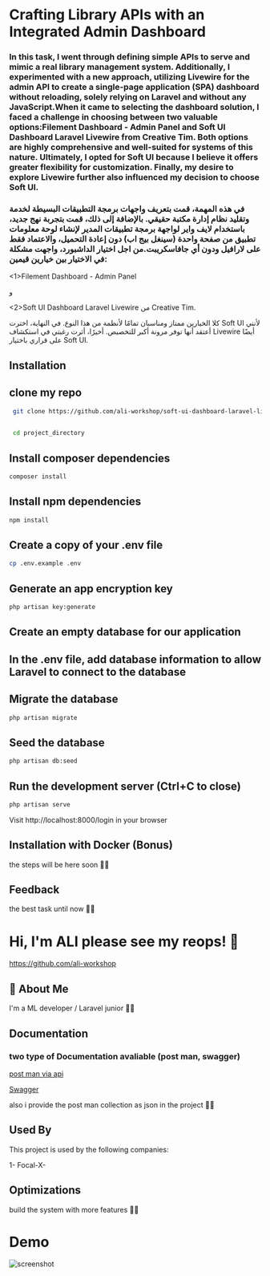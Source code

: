 # Crafting Library APIs with an Integrated Admin Dashboard
### In this task, I went through defining simple APIs to serve and mimic a real library management system. Additionally, I experimented with a new approach, utilizing Livewire for the admin API to create a single-page application (SPA) dashboard without reloading, solely relying on Laravel and without any JavaScript.When it came to selecting the dashboard solution, I faced a challenge in choosing between two valuable options:Filement Dashboard - Admin Panel and Soft UI Dashboard Laravel Livewire from Creative Tim. Both options are highly comprehensive and well-suited for systems of this nature. Ultimately, I opted for Soft UI because I believe it offers greater flexibility for customization. Finally, my desire to explore Livewire further also influenced my decision to choose Soft UI.

### في هذه المهمة، قمت بتعريف واجهات برمجة التطبيقات البسيطة لخدمة وتقليد نظام إدارة مكتبة حقيقي. بالإضافة إلى ذلك، قمت بتجربة نهج جديد، باستخدام لايف واير لواجهة برمجة تطبيقات المدير لإنشاء لوحة معلومات تطبيق من صفحة واحدة (سينغل بيج اب) دون إعادة التحميل، والاعتماد فقط على لارافيل ودون أي جافاسكريبت.من اجل اختيار الداشبورد، واجهت مشكلة  في الاختيار بين خيارين قيمين: 
<1>Filement Dashboard - Admin Panel

 
 و

<2>Soft UI Dashboard Laravel Livewire من Creative Tim. 

كلا الخيارين ممتاز  ومناسبان تمامًا لأنظمة من هذا النوع. في النهاية، اخترت Soft UI لأنني أعتقد أنها توفر مرونة أكبر للتخصيص. أخيرًا، أثرت رغبتي في استكشاف Livewire أيضًا على قراري باختيار Soft UI.
## Installation

## clone my repo

```bash
 git clone https://github.com/ali-workshop/soft-ui-dashboard-laravel-livewire-master.git
 

 cd project_directory
```


## Install composer dependencies

```bash
composer install

```
    
 
## Install npm dependencies

```bash
npm install

```   


## Create a copy of your .env file

```bash
cp .env.example .env

```  



## Generate an app encryption key

```bash
php artisan key:generate

```  


## Create an empty database for our application

## In the .env file, add database information to allow Laravel to connect to the database

## Migrate the database

```bash
php artisan migrate

```  


## Seed the database

```bash
php artisan db:seed

``` 


## Run the development server (Ctrl+C to close)

```bash
php artisan serve

``` 
Visit http://localhost:8000/login in your browser

## Installation with Docker (Bonus)
the steps will be here soon 💪🏻
## Feedback

the best task until now 💪🏻


# Hi, I'm ALI please see my reops! 👋
https://github.com/ali-workshop


## 🚀 About Me
I'm a ML developer / Laravel junior 💪🏻

## Documentation
### two type of Documentation avaliable (post man, swagger)

[post man via api](https://api.postman.com/collections/34495662-999b57c5-da9f-4c2d-90c7-8c57a5639cb7?access_key=PMAT-01HXGTHFWSP143YQ9MF4MAQ2ET)

[Swagger](http://127.0.0.1:8000/api/documentation)



also i provide the post man collection as json in the project 💪🏻
## Used By

This project is used by the following companies:

1- Focal-X- 



## Optimizations

build the system with more features 💪🏻
# Demo
![screenshot](https://github.com/ali-workshop/soft-ui-dashboard-laravel-livewire-master/blob/main/Demo/Screenshot%20(368).png)

